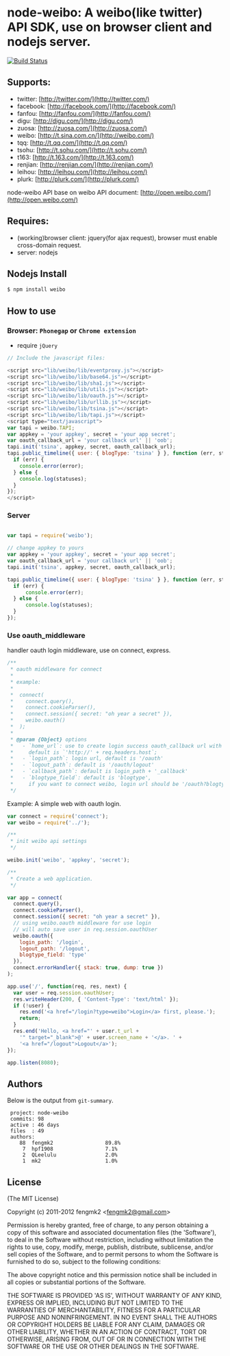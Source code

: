 # node-weibo: A weibo(like twitter) API SDK, use on browser client and nodejs server.

[![Build Status](https://secure.travis-ci.org/fengmk2/node-weibo.png?branch=master)](http://travis-ci.org/fengmk2/node-weibo)

## Supports:
 * twitter: [http://twitter.com/](http://twitter.com/)
 * facebook: [http://facebook.com/](http://facebook.com/)
 * fanfou: [http://fanfou.com/](http://fanfou.com/)
 * digu: [http://digu.com/](http://digu.com/)
 * zuosa: [http://zuosa.com/](http://zuosa.com/)
 * weibo: [http://t.sina.com.cn/](http://weibo.com/)
 * tqq: [http://t.qq.com/](http://t.qq.com/)
 * tsohu: [http://t.sohu.com/](http://t.sohu.com/)
 * t163: [http://t.163.com/](http://t.163.com/)
 * renjian: [http://renjian.com/](http://renjian.com/)
 * leihou: [http://leihou.com/](http://leihou.com/)
 * plurk: [http://plurk.com/](http://plurk.com/)

node-weibo API base on weibo API document: [http://open.weibo.com/](http://open.weibo.com/)

## Requires:
 * (working)browser client: jquery(for ajax request), browser must enable cross-domain request.
 * server: nodejs

## Nodejs Install

```bash
$ npm install weibo
```

## How to use

### Browser: `Phonegap` or `Chrome extension`

* require `jQuery`

```javascript
// Include the javascript files:

<script src="lib/weibo/lib/eventproxy.js"></script>
<script src="lib/weibo/lib/base64.js"></script>
<script src="lib/weibo/lib/sha1.js"></script>
<script src="lib/weibo/lib/utils.js"></script>
<script src="lib/weibo/lib/oauth.js"></script>
<script src="lib/weibo/lib/urllib.js"></script>
<script src="lib/weibo/lib/tsina.js"></script>
<script src="lib/weibo/lib/tapi.js"></script>
<script type="text/javascript">
var tapi = weibo.TAPI;
var appkey = 'your appkey', secret = 'your app secret';
var oauth_callback_url = 'your callback url' || 'oob';
tapi.init('tsina', appkey, secret, oauth_callback_url);
tapi.public_timeline({ user: { blogType: 'tsina' } }, function (err, statuses) {
  if (err) {
    console.error(error);
  } else {
    console.log(statuses);
  }
});
</script>
```

### Server

```javascript

var tapi = require('weibo');

// change appkey to yours
var appkey = 'your appkey', secret = 'your app secret';
var oauth_callback_url = 'your callback url' || 'oob';
tapi.init('tsina', appkey, secret, oauth_callback_url);

tapi.public_timeline({ user: { blogType: 'tsina' } }, function (err, statuses) {
  if (err) {
      console.error(err);
  } else {
      console.log(statuses);
  }
});
```
    
### Use oauth_middleware

handler oauth login middleware, use on connect, express.

```javascript
/**
 * oauth middleware for connect
 *
 * example:
 *
 *  connect(
 *    connect.query(),
 *    connect.cookieParser(),
 *    connect.session({ secret: "oh year a secret" }),
 *    weibo.oauth()
 *  );
 *
 * @param {Object} options
 *   - `home_url`: use to create login success oauth_callback url with referer header, 
 *     default is `'http://' + req.headers.host`;
 *   - `login_path`: login url, default is '/oauth'
 *   - `logout_path`: default is '/oauth/logout'
 *   - `callback_path`: default is login_path + '_callback'
 *   - `blogtype_field`: default is 'blogtype', 
 *     if you want to connect weibo, login url should be '/oauth?blogtype=weibo'
 */
```
    
Example: A simple web with oauth login.

```javascript
var connect = require('connect');
var weibo = require('../');

/**
 * init weibo api settings
 */ 

weibo.init('weibo', 'appkey', 'secret');

/**
 * Create a web application.
 */

var app = connect(
  connect.query(),
  connect.cookieParser(),
  connect.session({ secret: "oh year a secret" }),
  // using weibo.oauth middleware for use login
  // will auto save user in req.session.oauthUser
  weibo.oauth({
    login_path: '/login',
    logout_path: '/logout',
    blogtype_field: 'type'
  }),
  connect.errorHandler({ stack: true, dump: true })
);

app.use('/', function(req, res, next) {
  var user = req.session.oauthUser;
  res.writeHeader(200, { 'Content-Type': 'text/html' });
  if (!user) {
    res.end('<a href="/login?type=weibo">Login</a> first, please.');
    return;
  }
  res.end('Hello, <a href="' + user.t_url + 
    '" target="_blank">@' + user.screen_name + '</a>. ' + 
    '<a href="/logout">Logout</a>');
});

app.listen(8080);
```

## Authors

Below is the output from `git-summary`.

```
 project: node-weibo
 commits: 98
 active : 46 days
 files  : 49
 authors: 
    88  fengmk2                 89.8%
     7  hpf1908                 7.1%
     2  QLeelulu                2.0%
     1  mk2                     1.0%
```

## License 

(The MIT License)

Copyright (c) 2011-2012 fengmk2 &lt;fengmk2@gmail.com&gt;

Permission is hereby granted, free of charge, to any person obtaining
a copy of this software and associated documentation files (the
'Software'), to deal in the Software without restriction, including
without limitation the rights to use, copy, modify, merge, publish,
distribute, sublicense, and/or sell copies of the Software, and to
permit persons to whom the Software is furnished to do so, subject to
the following conditions:

The above copyright notice and this permission notice shall be
included in all copies or substantial portions of the Software.

THE SOFTWARE IS PROVIDED 'AS IS', WITHOUT WARRANTY OF ANY KIND,
EXPRESS OR IMPLIED, INCLUDING BUT NOT LIMITED TO THE WARRANTIES OF
MERCHANTABILITY, FITNESS FOR A PARTICULAR PURPOSE AND NONINFRINGEMENT.
IN NO EVENT SHALL THE AUTHORS OR COPYRIGHT HOLDERS BE LIABLE FOR ANY
CLAIM, DAMAGES OR OTHER LIABILITY, WHETHER IN AN ACTION OF CONTRACT,
TORT OR OTHERWISE, ARISING FROM, OUT OF OR IN CONNECTION WITH THE
SOFTWARE OR THE USE OR OTHER DEALINGS IN THE SOFTWARE.

